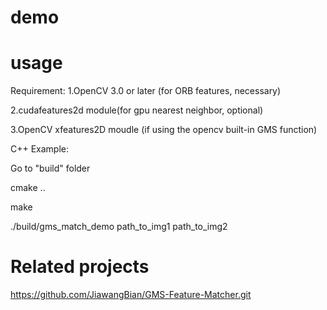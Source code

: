 # demo


# usage
Requirement:
1.OpenCV 3.0 or later (for ORB features, necessary)

2.cudafeatures2d module(for gpu nearest neighbor, optional)

3.OpenCV xfeatures2D moudle (if using the opencv built-in GMS function)

C++ Example:

Go to "build" folder


cmake ..


make 


./build/gms_match_demo path_to_img1 path_to_img2



# Related projects
https://github.com/JiawangBian/GMS-Feature-Matcher.git
